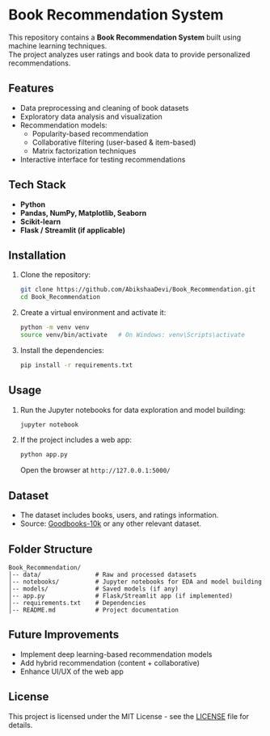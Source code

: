 # Book Recommendation System

This repository contains a **Book Recommendation System** built using machine learning techniques.  
The project analyzes user ratings and book data to provide personalized recommendations.

## Features
- Data preprocessing and cleaning of book datasets
- Exploratory data analysis and visualization
- Recommendation models:
  - Popularity-based recommendation
  - Collaborative filtering (user-based & item-based)
  - Matrix factorization techniques
- Interactive interface for testing recommendations

## Tech Stack
- **Python**
- **Pandas, NumPy, Matplotlib, Seaborn**
- **Scikit-learn**
- **Flask / Streamlit (if applicable)**

## Installation
1. Clone the repository:
   ```bash
   git clone https://github.com/AbikshaaDevi/Book_Recommendation.git
   cd Book_Recommendation
   ```
2. Create a virtual environment and activate it:
   ```bash
   python -m venv venv
   source venv/bin/activate   # On Windows: venv\Scripts\activate
   ```
3. Install the dependencies:
   ```bash
   pip install -r requirements.txt
   ```

## Usage
1. Run the Jupyter notebooks for data exploration and model building:
   ```bash
   jupyter notebook
   ```
2. If the project includes a web app:
   ```bash
   python app.py
   ```
   Open the browser at `http://127.0.0.1:5000/`

## Dataset
- The dataset includes books, users, and ratings information.  
- Source: [Goodbooks-10k](https://github.com/zygmuntz/goodbooks-10k) or any other relevant dataset.

## Folder Structure
```
Book_Recommendation/
│-- data/               # Raw and processed datasets
│-- notebooks/          # Jupyter notebooks for EDA and model building
│-- models/             # Saved models (if any)
│-- app.py              # Flask/Streamlit app (if implemented)
│-- requirements.txt    # Dependencies
│-- README.md           # Project documentation
```

## Future Improvements
- Implement deep learning-based recommendation models
- Add hybrid recommendation (content + collaborative)
- Enhance UI/UX of the web app

## License
This project is licensed under the MIT License - see the [LICENSE](LICENSE) file for details.
